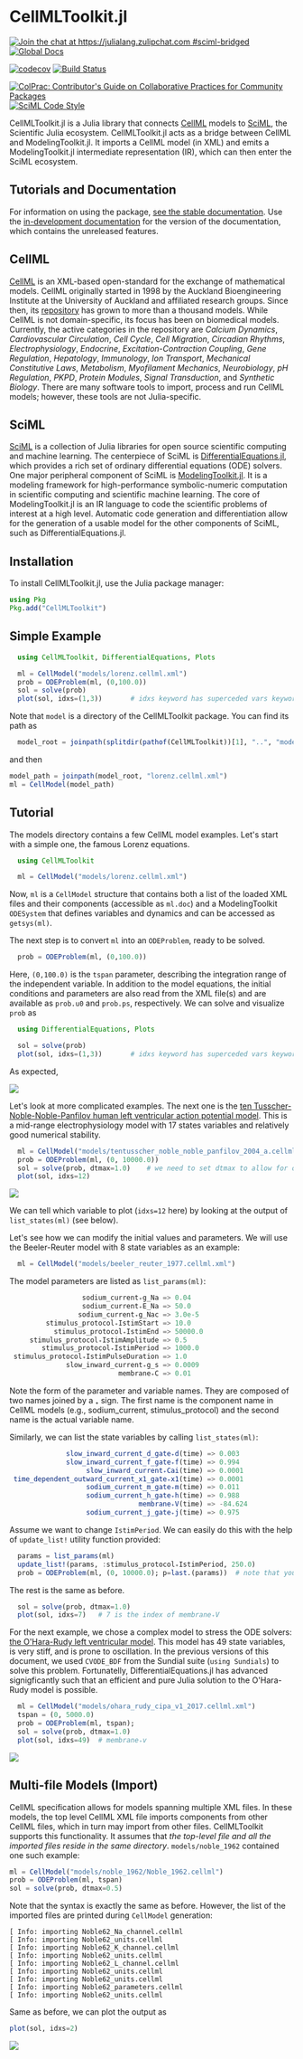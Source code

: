 # CellMLToolkit.jl

[![Join the chat at https://julialang.zulipchat.com #sciml-bridged](https://img.shields.io/static/v1?label=Zulip&message=chat&color=9558b2&labelColor=389826)](https://julialang.zulipchat.com/#narrow/stream/279055-sciml-bridged)
[![Global Docs](https://img.shields.io/badge/docs-SciML-blue.svg)](https://docs.sciml.ai/CellMLToolkit/stable/)

[![codecov](https://codecov.io/gh/SciML/CellMLToolkit.jl/branch/master/graph/badge.svg)](https://codecov.io/gh/SciML/CellMLToolkit.jl)
[![Build Status](https://github.com/SciML/CellMLToolkit.jl/workflows/CI/badge.svg)](https://github.com/SciML/CellMLToolkit.jl/actions?query=workflow%3ACI)

[![ColPrac: Contributor's Guide on Collaborative Practices for Community Packages](https://img.shields.io/badge/ColPrac-Contributor%27s%20Guide-blueviolet)](https://github.com/SciML/ColPrac)
[![SciML Code Style](https://img.shields.io/static/v1?label=code%20style&message=SciML&color=9558b2&labelColor=389826)](https://github.com/SciML/SciMLStyle)

CellMLToolkit.jl is a Julia library that connects [CellML](https://cellml.org/) models to [SciML](https://github.com/SciML/), the Scientific Julia ecosystem. CellMLToolkit.jl acts as a bridge between CellML and ModelingToolkit.jl. It imports a CellML model (in XML) and emits a ModelingToolkit.jl intermediate representation (IR), which can then enter the SciML ecosystem.

## Tutorials and Documentation

For information on using the package,
[see the stable documentation](https://docs.sciml.ai/CellMLToolkit/stable/). Use the
[in-development documentation](https://docs.sciml.ai/CellMLToolkit/dev/) for the version of
the documentation, which contains the unreleased features.

## CellML

[CellML](https://cellml.org) is an XML-based open-standard for the exchange of mathematical models. CellML originally started in 1998 by the Auckland Bioengineering Institute at the University of Auckland and affiliated research groups. Since then, its [repository](https://models.physiomeproject.org/welcome) has grown to more than a thousand models. While CellML is not domain-specific, its focus has been on biomedical models. Currently, the active categories in the repository are *Calcium Dynamics*, *Cardiovascular Circulation*, *Cell Cycle*, *Cell Migration*, *Circadian Rhythms*, *Electrophysiology*, *Endocrine*, *Excitation-Contraction Coupling*, *Gene Regulation*, *Hepatology*, *Immunology*, *Ion Transport*, *Mechanical Constitutive Laws*, *Metabolism*, *Myofilament Mechanics*, *Neurobiology*, *pH Regulation*, *PKPD*, *Protein Modules*, *Signal Transduction*, and *Synthetic Biology*. There are many software tools to import, process and run CellML models; however, these tools are not Julia-specific.

## SciML

[SciML](https://github.com/SciML) is a collection of Julia libraries for open source scientific computing and machine learning. The centerpiece of SciML is [DifferentialEquations.jl](https://github.com/SciML/DifferentialEquations.jl), which provides a rich set of ordinary differential equations (ODE) solvers. One major peripheral component of SciML is [ModelingToolkit.jl](https://github.com/SciML/ModelingToolkit.jl). It is a modeling framework for high-performance symbolic-numeric computation in scientific computing and scientific machine learning. The core of ModelingToolkit.jl is an IR language to code the scientific problems of interest at a high level. Automatic code generation and differentiation allow for the generation of a usable model for the other components of SciML, such as DifferentialEquations.jl.

## Installation

To install CellMLToolkit.jl, use the Julia package manager:

```julia
using Pkg
Pkg.add("CellMLToolkit")
```

## Simple Example

```Julia
  using CellMLToolkit, DifferentialEquations, Plots

  ml = CellModel("models/lorenz.cellml.xml")
  prob = ODEProblem(ml, (0,100.0))
  sol = solve(prob)
  plot(sol, idxs=(1,3))       # idxs keyword has superceded vars keyword
```

Note that `model` is a directory of the CellMLToolkit package. You can find its path as

```Julia
  model_root = joinpath(splitdir(pathof(CellMLToolkit))[1], "..", "models")
```

and then

```julia
model_path = joinpath(model_root, "lorenz.cellml.xml")
ml = CellModel(model_path)
```

## Tutorial

The models directory contains a few CellML model examples. Let's start with a simple one, the famous Lorenz equations.

```Julia
  using CellMLToolkit

  ml = CellModel("models/lorenz.cellml.xml")
```

Now, `ml` is a `CellModel` structure that contains both a list of the loaded XML files and their components (accessible as `ml.doc`) and a ModelingToolkit `ODESystem` that defines variables and dynamics and can be accessed as `getsys(ml)`.

The next step is to convert `ml` into an `ODEProblem`, ready to be solved.

```Julia
  prob = ODEProblem(ml, (0,100.0))
```

Here, `(0,100.0)` is the `tspan` parameter, describing the integration range of the independent variable.
In addition to the model equations, the initial conditions and parameters are also read from the XML file(s) and are available as `prob.u0` and `prob.ps`, respectively. We can solve and visualize `prob` as

```Julia
  using DifferentialEquations, Plots

  sol = solve(prob)
  plot(sol, idxs=(1,3))       # idxs keyword has superceded vars keyword
```

As expected,

![](docs/src/assets/lorenz.png)

Let's look at more complicated examples. The next one is the [ten Tusscher-Noble-Noble-Panfilov human left ventricular action potential model](https://journals.physiology.org/doi/full/10.1152/ajpheart.00794.2003). This is a mid-range electrophysiology model with 17 states variables and relatively good numerical stability.

```Julia
  ml = CellModel("models/tentusscher_noble_noble_panfilov_2004_a.cellml.xml")
  prob = ODEProblem(ml, (0, 10000.0))
  sol = solve(prob, dtmax=1.0)    # we need to set dtmax to allow for on-time stimulation 
  plot(sol, idxs=12)
```

![](docs/src/assets/ten.png)

We can tell which variable to plot (`idxs=12` here) by looking at the output of `list_states(ml)` (see below).

Let's see how we can modify the initial values and parameters. We will use the Beeler-Reuter model with 8 state variables as an example:

```Julia
  ml = CellModel("models/beeler_reuter_1977.cellml.xml")
```

The model parameters are listed as `list_params(ml)`:

```Julia
                  sodium_current₊g_Na => 0.04
                  sodium_current₊E_Na => 50.0
                 sodium_current₊g_Nac => 3.0e-5
         stimulus_protocol₊IstimStart => 10.0
           stimulus_protocol₊IstimEnd => 50000.0
     stimulus_protocol₊IstimAmplitude => 0.5
        stimulus_protocol₊IstimPeriod => 1000.0
 stimulus_protocol₊IstimPulseDuration => 1.0
              slow_inward_current₊g_s => 0.0009
                           membrane₊C => 0.01
```

Note the form of the parameter and variable names. They are composed of two names joined by a ₊ sign. The first name is the
component name in CellML models (e.g., sodium_current, stimulus_protocol) and the second name is the actual variable name.

Similarly, we can list the state variables by calling `list_states(ml)`:

```Julia
              slow_inward_current_d_gate₊d(time) => 0.003
              slow_inward_current_f_gate₊f(time) => 0.994
                   slow_inward_current₊Cai(time) => 0.0001
 time_dependent_outward_current_x1_gate₊x1(time) => 0.0001   
                   sodium_current_m_gate₊m(time) => 0.011
                   sodium_current_h_gate₊h(time) => 0.988
                                membrane₊V(time) => -84.624
                   sodium_current_j_gate₊j(time) => 0.975
```

Assume we want to change `IstimPeriod`. We can easily do this with the help of `update_list!` utility function provided:

```Julia
  params = list_params(ml)
  update_list!(params, :stimulus_protocol₊IstimPeriod, 250.0)
  prob = ODEProblem(ml, (0, 10000.0); p=last.(params))  # note that you need to pass last.(params) and not params itself to ODEProblem
```

The rest is the same as before.

```Julia
  sol = solve(prob, dtmax=1.0)
  plot(sol, idxs=7)   # 7 is the index of membrane₊V
```

For the next example, we chose a complex model to stress the ODE solvers: [the O'Hara-Rudy left ventricular model](https://journals.plos.org/ploscompbiol/article?id=10.1371/journal.pcbi.1002061). This model has 49 state variables, is very stiff, and is prone to oscillation. In the previous versions of this document, we used `CVODE_BDF` from the Sundial suite (`using Sundials`) to solve this problem. Fortunatelly, DifferentialEquations.jl has advanced signigficantly such that an efficient and pure Julia solution to the O'Hara-Rudy model is possible.

```Julia
  ml = CellModel("models/ohara_rudy_cipa_v1_2017.cellml.xml")
  tspan = (0, 5000.0)
  prob = ODEProblem(ml, tspan);
  sol = solve(prob, dtmax=1.0)
  plot(sol, idxs=49)  # membrane₊v
```

![](docs/src/assets/ohara_rudy.png)

## Multi-file Models (Import)

CellML specification allows for models spanning multiple XML files. In these models, the top level CellML XML file imports components from other CellML files, which in turn may import from other files. CellMLToolkit supports this functionality. It assumes that *the top-level file and all the imported files reside in the same directory*. `models/noble_1962` contained one such example:

```julia
ml = CellModel("models/noble_1962/Noble_1962.cellml")
prob = ODEProblem(ml, tspan)
sol = solve(prob, dtmax=0.5)
```

Note that the syntax is exactly the same as before. However, the list of the imported files are printed during `CellModel` generation:

```
[ Info: importing Noble62_Na_channel.cellml
[ Info: importing Noble62_units.cellml
[ Info: importing Noble62_K_channel.cellml
[ Info: importing Noble62_units.cellml
[ Info: importing Noble62_L_channel.cellml
[ Info: importing Noble62_units.cellml
[ Info: importing Noble62_units.cellml
[ Info: importing Noble62_parameters.cellml
[ Info: importing Noble62_units.cellml
```

Same as before, we can plot the output as

```julia
plot(sol, idxs=2)
```

![](docs/src/assets/noble_1962.png)

